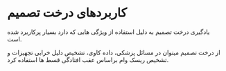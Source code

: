 # کاربردهای درخت تصمیم 

یادگیری درخت تصمیم به دلیل استفاده از ویژگی هایی که دارد بسیار پرکاربرد شده است. 

از درخت تصمیم میتوان در مسائل پزشکی، داده کاوی، تشخیص دلیل خرابی تجهیزات و تشخیص ریسک وام براساس عقب افتادگی قسط ها استفاده کرد.
